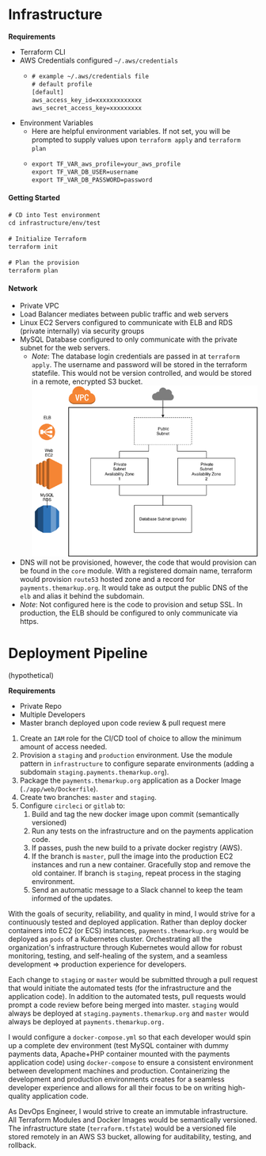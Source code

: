 # Infrastructure  
**Requirements**
- Terraform CLI  
- AWS Credentials configured `~/.aws/credentials`  
  - ```shell
    # example ~/.aws/credentials file
    # default profile
    [default]
    aws_access_key_id=xxxxxxxxxxxxx
    aws_secret_access_key=xxxxxxxxx
    ```  
- Environment Variables
  - Here are helpful environment variables.  If not set, you will be prompted to supply values upon `terraform apply` and `terraform plan`  
  - ```shell 
    export TF_VAR_aws_profile=your_aws_profile
    export TF_VAR_DB_USER=username
    export TF_VAR_DB_PASSWORD=password
    ```
#### Getting Started  
```shell
# CD into Test environment
cd infrastructure/env/test

# Initialize Terraform
terraform init

# Plan the provision
terraform plan
```
#### Network
- Private VPC
- Load Balancer mediates between public traffic and web servers
- Linux EC2 Servers configured to communicate with ELB and RDS (private internally) via security groups
- MySQL Database configured to only communicate with the private subnet for the web servers.
  - *Note*:  The database login credentials are passed in at `terraform apply`.  The username and password will be stored in the terraform statefile.  This would not be version controlled, and would be stored in a remote, encrypted S3 bucket.
![](./images/payments.themarkup.org.png)  
- DNS will not be provisioned, however, the code that would provision can be found in the `core` module.  With a registered domain name, terraform would provision `route53` hosted zone and a record for `payments.themarkup.org`.  It would take as output the public DNS of the `elb` and alias it behind the subdomain.  
- *Note*:  Not configured here is the code to provision and setup SSL.  In production, the ELB should be configured to only communicate via https.

# Deployment Pipeline  
(hypothetical)  

**Requirements**  
- Private Repo  
- Multiple Developers
- Master branch deployed upon code review & pull request mere  

1. Create an `IAM` role for the CI/CD tool of choice to allow the minimum amount of access needed.
1. Provision a `staging` and `production` environment.  Use the module pattern in `infrastructure` to configure separate environments (adding a subdomain `staging.payments.themarkup.org`).  
2.  Package the `payments.themarkup.org` application as a Docker Image (`./app/web/Dockerfile`).  
3.  Create two branches:  `master` and `staging`.
4.  Configure `circleci` or `gitlab` to:  
    1.  Build and tag the new docker image upon commit (semantically versioned)
    1.  Run any tests on the infrastructure and on the payments application code.
    1.  If passes, push the new build to a private docker registry (AWS).
    1.  If the branch is `master`, pull the image into the production EC2 instances and run a new container.  Gracefully stop and remove the old container.  If branch is `staging`, repeat process in the staging environment.
    1.  Send an automatic message to a Slack channel to keep the team informed of the updates.

With the goals of security, reliability, and quality in mind, I would strive for a continuously tested and deployed application.  Rather than deploy docker containers into EC2 (or ECS) instances, `payments.themarkup.org` would be deployed as `pods` of a Kubernetes cluster.  Orchestrating all the organization's infrastructure through Kubernetes would allow for robust monitoring, testing, and self-healing of the system, and a seamless development => production experience for developers.

Each change to `staging` or `master` would be submitted through a pull request that would initiate the automated tests (for the infrastructure and the application code).  In addition to the automated tests, pull requests would prompt a code review before being merged into master.  `staging` would always be deployed at `staging.payments.themarkup.org` and `master` would always be deployed at `payments.themarkup.org.`

I would configure a `docker-compose.yml` so that each developer would spin up a complete dev environment (test MySQL container with dummy payments data, Apache+PHP container mounted with the payments application code) using `docker-compose` to ensure a consistent environment between development machines and production.  Containerizing the development and production environments creates for a seamless developer experience and allows for all their focus to be on writing high-quality application code.  

As DevOps Engineer, I would strive to create an immutable infrastructure.  All Terraform Modules and Docker Images would be semantically versioned.  The infrastructure state (`terraform.tfstate`) would be a versioned file stored remotely in an AWS S3 bucket, allowing for auditability, testing, and rollback.